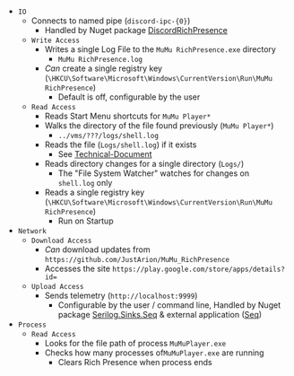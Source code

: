 ﻿- `IO`
    - Connects to named pipe (`discord-ipc-{0}`)
        - Handled by Nuget package [DiscordRichPresence](https://www.nuget.org/packages/DiscordRichPresence)
    - `Write Access`
        - Writes a single Log File to the `MuMu RichPresence.exe` directory
            - `MuMu RichPresence.log`
        - _Can_ create a single registry key (`\HKCU\Software\Microsoft\Windows\CurrentVersion\Run\MuMu RichPresence`)
            - Default is off, configurable by the user
    - `Read Access`
        - Reads Start Menu shortcuts for `MuMu Player*`
        - Walks the directory of the file found previously (`MuMu Player*`)
            - `../vms/???/logs/shell.log`
        - Reads the file (`Logs/shell.log`) if it exists
            - See [Technical-Document](technical-1.md)
        - Reads directory changes for a single directory (`Logs/`)
            - The "File System Watcher" watches for changes on `shell.log` only
        - Reads a single registry key (`\HKCU\Software\Microsoft\Windows\CurrentVersion\Run\MuMu RichPresence`)
            - Run on Startup
- `Network`
    - `Download Access`
        - _Can_ download updates from `https://github.com/JustArion/MuMu_RichPresence`
        - Accesses the site `https://play.google.com/store/apps/details?id=`
    - `Upload Access`
        - Sends telemetry (`http://localhost:9999`)
            - Configurable by the user / command line, Handled by Nuget package [Serilog.Sinks.Seq](https://www.nuget.org/packages/Serilog.Sinks.Seq) & external application ([Seq](https://datalust.co/seq))
- `Process`
    - `Read Access`
        - Looks for the file path of process `MuMuPlayer.exe`
        - Checks how many processes of`MuMuPlayer.exe` are running
            - Clears Rich Presence when process ends